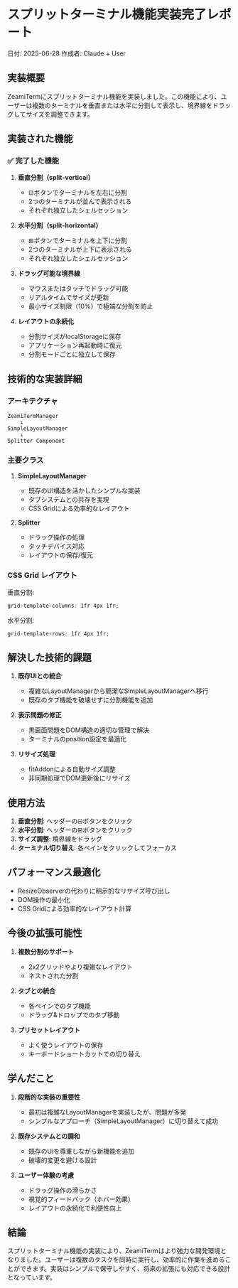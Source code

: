 # スプリットターミナル機能実装完了レポート

日付: 2025-06-28
作成者: Claude + User

## 実装概要

ZeamiTermにスプリットターミナル機能を実装しました。この機能により、ユーザーは複数のターミナルを垂直または水平に分割して表示し、境界線をドラッグしてサイズを調整できます。

## 実装された機能

### ✅ 完了した機能

1. **垂直分割（split-vertical）**
   - ⊟ボタンでターミナルを左右に分割
   - 2つのターミナルが並んで表示される
   - それぞれ独立したシェルセッション

2. **水平分割（split-horizontal）**
   - ⊞ボタンでターミナルを上下に分割
   - 2つのターミナルが上下に表示される
   - それぞれ独立したシェルセッション

3. **ドラッグ可能な境界線**
   - マウスまたはタッチでドラッグ可能
   - リアルタイムでサイズが更新
   - 最小サイズ制限（10%）で極端な分割を防止

4. **レイアウトの永続化**
   - 分割サイズがlocalStorageに保存
   - アプリケーション再起動時に復元
   - 分割モードごとに独立して保存

## 技術的な実装詳細

### アーキテクチャ

```
ZeamiTermManager
    ↓
SimpleLayoutManager
    ↓
Splitter Component
```

### 主要クラス

1. **SimpleLayoutManager**
   - 既存のUI構造を活かしたシンプルな実装
   - タブシステムとの共存を実現
   - CSS Gridによる効率的なレイアウト

2. **Splitter**
   - ドラッグ操作の処理
   - タッチデバイス対応
   - レイアウトの保存/復元

### CSS Grid レイアウト

垂直分割:
```css
grid-template-columns: 1fr 4px 1fr;
```

水平分割:
```css
grid-template-rows: 1fr 4px 1fr;
```

## 解決した技術的課題

1. **既存UIとの統合**
   - 複雑なLayoutManagerから簡潔なSimpleLayoutManagerへ移行
   - 既存のタブ機能を破壊せずに分割機能を追加

2. **表示問題の修正**
   - 黒画面問題をDOM構造の適切な管理で解決
   - ターミナルのposition設定を最適化

3. **リサイズ処理**
   - fitAddonによる自動サイズ調整
   - 非同期処理でDOM更新後にリサイズ

## 使用方法

1. **垂直分割**: ヘッダーの⊟ボタンをクリック
2. **水平分割**: ヘッダーの⊞ボタンをクリック
3. **サイズ調整**: 境界線をドラッグ
4. **ターミナル切り替え**: 各ペインをクリックしてフォーカス

## パフォーマンス最適化

- ResizeObserverの代わりに明示的なリサイズ呼び出し
- DOM操作の最小化
- CSS Gridによる効率的なレイアウト計算

## 今後の拡張可能性

1. **複数分割のサポート**
   - 2x2グリッドやより複雑なレイアウト
   - ネストされた分割

2. **タブとの統合**
   - 各ペインでのタブ機能
   - ドラッグ&ドロップでのタブ移動

3. **プリセットレイアウト**
   - よく使うレイアウトの保存
   - キーボードショートカットでの切り替え

## 学んだこと

1. **段階的な実装の重要性**
   - 最初は複雑なLayoutManagerを実装したが、問題が多発
   - シンプルなアプローチ（SimpleLayoutManager）に切り替えて成功

2. **既存システムとの調和**
   - 既存のUIを尊重しながら新機能を追加
   - 破壊的変更を避ける設計

3. **ユーザー体験の考慮**
   - ドラッグ操作の滑らかさ
   - 視覚的フィードバック（ホバー効果）
   - レイアウトの永続化で利便性向上

## 結論

スプリットターミナル機能の実装により、ZeamiTermはより強力な開発環境となりました。ユーザーは複数のタスクを同時に実行し、効率的に作業を進めることができます。実装はシンプルで保守しやすく、将来の拡張にも対応できる設計となっています。